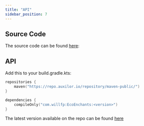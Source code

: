 ```yaml
---
title: "API"
sidebar_position: 7
---
```


## Source Code

The source code can be found [here](https://github.com/Auxilor/EcoEnchants):

## API

Add this to your build.gradle.kts:

```kts
repositories {
    maven("https://repo.auxilor.io/repository/maven-public/")
}

dependencies {
    compileOnly("com.willfp:EcoEnchants:<version>")
}
```

The latest version available on the repo can be found [here](https://github.com/Auxilor/EcoEnchants/tags)
